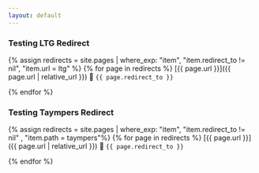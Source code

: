 ```yaml
---
layout: default
---
```


### Testing LTG Redirect
{% assign redirects = site.pages | where_exp: "item", "item.redirect_to != nil", "item.url = ltg" %}
{% for page in redirects %}
  [{{ page.url }}]({{ page.url | relative_url }}) 🔀 `{{ page.redirect_to }}`

{% endfor %}

### Testing Taympers Redirect
{% assign redirects = site.pages | where_exp: "item", "item.redirect_to != nil" , "item.path = taympers"%}
{% for page in redirects %}
  [{{ page.url }}]({{ page.url | relative_url }}) 🔀 `{{ page.redirect_to }}`

{% endfor %}
